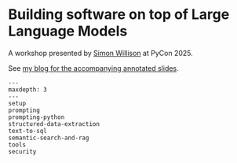 # Building software on top of Large Language Models

A workshop presented by [Simon Willison](https://simonwillison.net) at PyCon 2025.

See [my blog for the accompanying annotated slides](https://simonwillison.net/2025/May/15/building-on-llms/).

```{toctree}
---
maxdepth: 3
---
setup
prompting
prompting-python
structured-data-extraction
text-to-sql
semantic-search-and-rag
tools
security
```

